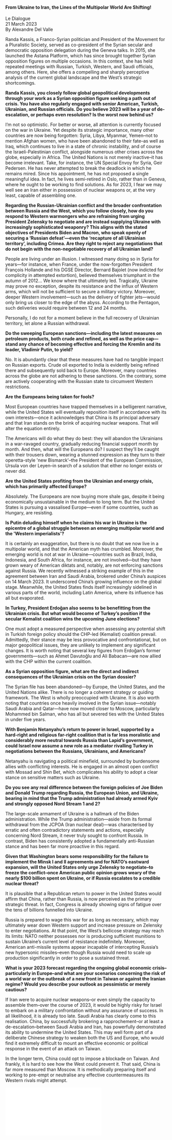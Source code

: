 <h4>From Ukraine to Iran, the Lines of the Multipolar World Are Shifting!</h4>

Le Dialogue  
21 March 2023  
By Alexandre Del Valle  

Randa Kassis, a Franco-Syrian politician and President of the Movement for a Pluralistic Society, served as co-president of the Syrian secular and democratic opposition delegation during the Geneva talks. In 2015, she launched the Astana Platform, which has since brought together Syrian opposition figures on multiple occasions. In this context, she has held repeated meetings with Russian, Turkish, Western, and Saudi officials, among others. Here, she offers a compelling and sharply perceptive analysis of the current global landscape and the West’s strategic shortcomings.

<b>Randa Kassis, you closely follow global geopolitical developments through your work as a Syrian opposition figure seeking a path out of crisis. You have also regularly engaged with senior American, Turkish, Ukrainian, and Russian officials. Do you believe 2023 will be a year of de-escalation, or perhaps even resolution? Is the worst now behind us?</b>

I’m not so optimistic. For better or worse, all attention is currently focused on the war in Ukraine. Yet despite its strategic importance, many other countries are now being forgotten: Syria, Libya, Myanmar, Yemen–not to mention Afghan women, who have been abandoned to their fate–as well as Iraq, which continues to live in a state of chronic instability, and of course the Israeli-Palestinian conflict, alongside numerous other crises across the globe, especially in Africa. The United Nations is not merely inactive–it has become irrelevant. Take, for instance, the UN Special Envoy for Syria, Geir Pedersen. He has never attempted to break the deadlock in which he remains mired. Since his appointment, he has not proposed a single meaningful idea. In fact, he lives semi-retired in Oslo, rather than in Geneva, where he ought to be working to find solutions. As for 2023, I fear we may well see an Iran either in possession of nuclear weapons or, at the very least, capable of assembling one.

<b>Regarding the Russian-Ukrainian conflict and the broader confrontation between Russia and the West, which you follow closely, how do you respond to Western warmongers who are refraining from urging President Zelensky to negotiate and are instead supplying Ukraine with increasingly sophisticated weaponry? This aligns with the stated objectives of Presidents Biden and Macron, who speak openly of securing a ‘Russian defeat’—even the ‘recapture of all Ukrainian territory’, including Crimea. Are they right to reject any negotiations that do not begin with the non-negotiable recovery of all Ukrainian land?</b>

People are living under an illusion. I witnessed many doing so in Syria for years—for instance, when France, under the now-forgotten President François Hollande and his DGSE Director, Bernard Bajolet (now indicted for complicity in attempted extortion), believed themselves triumphant in the autumn of 2012… We know where that ultimately led. Tragically, Ukraine may prove no exception, despite its resistance and the influx of Western arms, which will not be sufficient to secure a military victory. Moreover, deeper Western involvement—such as the delivery of fighter jets—would only bring us closer to the edge of the abyss. According to the Pentagon, such deliveries would require between 12 and 24 months.

Personally, I do not for a moment believe in the full recovery of Ukrainian territory, let alone a Russian withdrawal.

<b>Do the sweeping European sanctions—including the latest measures on petroleum products, both crude and refined, as well as the price cap—stand any chance of becoming effective and forcing the Kremlin and its leader, Vladimir Putin, to yield?</b>

No. It is abundantly clear that these measures have had no tangible impact on Russian exports. Crude oil exported to India is evidently being refined there and subsequently sold back to Europe. Moreover, many countries across the globe are not adhering to these sanctions. On the contrary, some are actively cooperating with the Russian state to circumvent Western restrictions.

<b>Are the Europeans being taken for fools?</b>

Most European countries have trapped themselves in a belligerent narrative, while the United States will eventually reposition itself in accordance with its own interests—once it acknowledges that China is its principal adversary and that Iran stands on the brink of acquiring nuclear weapons. That will alter the equation entirely.

The Americans will do what they do best: they will abandon the Ukrainians in a war-ravaged country, gradually reducing financial support month by month. And then, what will the Europeans do? I suspect they’ll be caught with their trousers down, wearing a stunned expression as they turn to their operetta-style 'new Bismarck'–the President of the European Commission, Ursula von der Leyen–in search of a solution that either no longer exists or never did.

<b>Are the United States profiting from the Ukrainian and energy crisis, which has primarily affected Europe?</b>

Absolutely. The Europeans are now buying more shale gas, despite it being economically unsustainable in the medium to long term. But the United States is pursuing a vassalised Europe—even if some countries, such as Hungary, are resisting.

<b>Is Putin deluding himself when he claims his war in Ukraine is the epicentre of a global struggle between an emerging multipolar world and the 'Western imperialists'?</b>

It is certainly an exaggeration, but there is no doubt that we now live in a multipolar world, and that the American myth has crumbled. Moreover, the emerging world is not at war in Ukraine—countries such as Brazil, India, Indonesia, and South Africa, for instance, are not involved—but they have grown weary of American diktats and, notably, are not enforcing sanctions against Russia. We recently witnessed a striking example of this in the agreement between Iran and Saudi Arabia, brokered under China’s auspices on 14 March 2023. It underscored China’s growing influence on the global stage. Meanwhile, the United States finds itself increasingly sidelined in various parts of the world, including Latin America, where its influence has all but evaporated.

<b>In Turkey, President Erdoğan also seems to be benefitting from the Ukrainian crisis. But what would become of Turkey’s position if the secular Kemalist coalition wins the upcoming June elections?</b>

One must adopt a measured perspective when assessing any potential shift in Turkish foreign policy should the CHP-led (Kemalist) coalition prevail. Admittedly, their stance may be less provocative and confrontational, but on major geopolitical issues, they are unlikely to implement any significant changes. It is worth noting that several key figures from Erdoğan’s former governments—such as Ahmet Davutoğlu and Ali Babacan—are now allied with the CHP within the current coalition.

<b>As a Syrian opposition figure, what are the direct and indirect consequences of the Ukrainian crisis on the Syrian dossier?</b>

The Syrian file has been abandoned—by Europe, the United States, and the United Nations alike. There is no longer a coherent strategy or guiding framework. The West is wholly preoccupied with Ukraine. It is also worth noting that countries once heavily involved in the Syrian issue—notably Saudi Arabia and Qatar—have now moved closer to Moscow, particularly Mohammed bin Salman, who has all but severed ties with the United States in under five years.

<b>With Benjamin Netanyahu’s return to power in Israel, supported by a hard-right and religious far-right coalition that is far less moralistic and considerably more neutral towards Russia than Lapid’s government, could Israel now assume a new role as a mediator rivalling Turkey in negotiations between the Russians, Ukrainians, and Americans?</b>

Netanyahu is navigating a political minefield, surrounded by burdensome allies with conflicting interests. He is engaged in an almost open conflict with Mossad and Shin Bet, which complicates his ability to adopt a clear stance on sensitive matters such as Ukraine.

<b>Do you see any real difference between the foreign policies of Joe Biden and Donald Trump regarding Russia, the European Union, and Ukraine, bearing in mind that the Trump administration had already armed Kyiv and strongly opposed Nord Stream 1 and 2?</b>

The large-scale armament of Ukraine is a hallmark of the Biden administration. While the Trump administration—aside from its formal withdrawal from the JCPOA (Iran nuclear deal)—was characterised by erratic and often contradictory statements and actions, especially concerning Nord Stream, it never truly sought to confront Russia. In contrast, Biden has consistently adopted a fundamentally anti-Russian stance and has been far more proactive in this regard.

<b>Given that Washington bears some responsibility for the failure to implement the Minsk I and II agreements and for NATO’s eastward expansion, will the United States only urge Zelensky to negotiate–to freeze the conflict–once American public opinion grows weary of the nearly $100 billion spent on Ukraine, or if Russia escalates to a credible nuclear threat?</b>

It is plausible that a Republican return to power in the United States would affirm that China, rather than Russia, is now perceived as the primary strategic threat. In fact, Congress is already showing signs of fatigue over the tens of billions funnelled into Ukraine.

Russia is prepared to wage this war for as long as necessary, which may ultimately wear down Western support and increase pressure on Zelensky to enter negotiations. At that point, the West’s bellicose strategy may reach its limits: NATO neither possesses nor is producing sufficient munitions to sustain Ukraine’s current level of resistance indefinitely. Moreover, American anti-missile systems appear incapable of intercepting Russia’s new hypersonic missiles–even though Russia would need to scale up production significantly in order to pose a sustained threat.

<b>What is your 2023 forecast regarding the ongoing global economic crisis–particularly in Europe–and what are your scenarios concerning the risk of a world war or the outbreak of a new front in Taiwan or against the Iranian regime? Would you describe your outlook as pessimistic or merely cautious?</b>

If Iran were to acquire nuclear weapons–or even simply the capacity to assemble them–over the course of 2023, it would be highly risky for Israel to embark on a military confrontation without any assurance of success. In all likelihood, it is already too late. Saudi Arabia has clearly come to this realisation. China, by successfully brokering a rapprochement–or at least a de-escalation–between Saudi Arabia and Iran, has powerfully demonstrated its ability to undermine the United States. This may well form part of a deliberate Chinese strategy to weaken both the US and Europe, who would find it extremely difficult to mount an effective economic or political response in the event of an attack on Taiwan.

In the longer term, China could opt to impose a blockade on Taiwan. And frankly, it is hard to see how the West could prevent it. That said, China is far more measured than Moscow. It is methodically preparing itself and working to pre-empt or neutralise any effective countermeasures its Western rivals might attempt.

![](15-LeDialogue.pdf)
<p></p>

